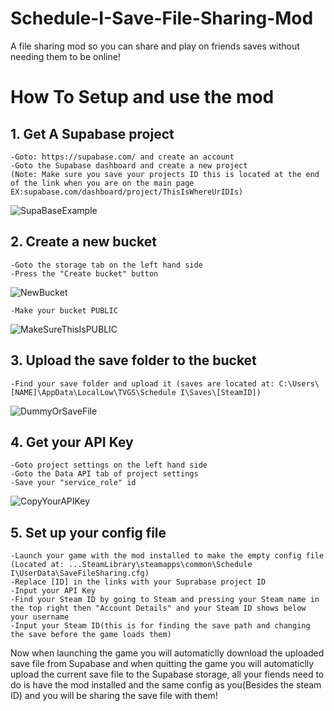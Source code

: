# Schedule-I-Save-File-Sharing-Mod
A file sharing mod so you can share and play on friends saves without needing them to be online!


# How To Setup and use the mod

## 1. Get A Supabase project

	-Goto: https://supabase.com/ and create an account
	-Goto the Supabase dashboard and create a new project
	(Note: Make sure you save your projects ID this is located at the end of the link when you are on the main page EX:supabase.com/dashboard/project/ThisIsWhereUrIDIs)
![SupaBaseExample](https://github.com/user-attachments/assets/4603a1a6-65ec-4509-8bfe-ab5bc24632e4)
	
## 2. Create a new bucket
	-Goto the storage tab on the left hand side
	-Press the "Create bucket" button 
![NewBucket](https://github.com/user-attachments/assets/ee447781-f2a3-42d4-9c67-5aeb5ad9fbaf)	
 	
  	-Make your bucket PUBLIC 

 ![MakeSureThisIsPUBLIC](https://github.com/user-attachments/assets/ba28488a-f122-411a-8d9b-6908ff3fb953)

## 3. Upload the save folder to the bucket
	-Find your save folder and upload it (saves are located at: C:\Users\[NAME]\AppData\LocalLow\TVGS\Schedule I\Saves\[SteamID])
![DummyOrSaveFile](https://github.com/user-attachments/assets/490487dd-1c3c-4fef-a901-49c39cf64d3e)

## 4. Get your API Key
	-Goto project settings on the left hand side
	-Goto the Data API tab of project settings
	-Save your "service_role" id
![CopyYourAPIKey](https://github.com/user-attachments/assets/66cb0df6-4df1-4a86-9745-d36a923cf32c)

## 5. Set up your config file
	-Launch your game with the mod installed to make the empty config file (Located at: ...SteamLibrary\steamapps\common\Schedule I\UserData\SaveFileSharing.cfg)
	-Replace [ID] in the links with your Suprabase project ID 
	-Input your API Key
	-Find your Steam ID by going to Steam and pressing your Steam name in the top right then "Account Details" and your Steam ID shows below your username
	-Input your Steam ID(this is for finding the save path and changing the save before the game loads them)

Now when launching the game you will automaticlly download the uploaded save file from Supabase and when quitting the game you will automaticlly upload the current save file to the Supabase storage, all your fiends need to do is have the mod installed and the same config as you(Besides the steam ID) and you will be sharing the save file with them!
